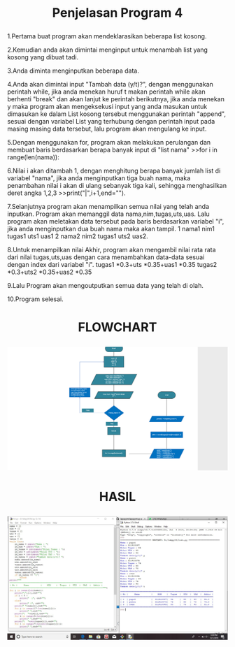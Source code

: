# <p align="center">Penjelasan Program 4</p>
1.Pertama buat program akan mendeklarasikan beberapa list kosong.

2.Kemudian anda akan dimintai menginput untuk menambah list yang kosong yang dibuat tadi.

3.Anda diminta menginputkan beberapa data.

4.Anda akan dimintai input "Tambah data (y/t)?", dengan menggunakan perintah while,
jika anda menekan huruf t makan perintah while akan berhenti "break" dan akan lanjut ke perintah berikutnya,
jika anda menekan y maka program akan mengeksekusi input yang anda masukan untuk dimasukan ke dalam List kosong tersebut
menggunakan perintah "append", sesuai dengan variabel List yang terhubung dengan perintah input pada masing masing data tersebut,
lalu program akan mengulang ke input.

5.Dengan menggunakan for, program akan melakukan perulangan dan membuat baris 
berdasarkan berapa banyak input di "list nama" >>for i in range(len(nama)):

6.Nilai i akan ditambah 1, dengan menghitung berapa banyak jumlah list di variabel "nama",
jika anda menginputkan tiga buah nama, maka penambahan nilai i akan di ulang sebanyak tiga kali,
sehingga menghasilkan deret angka 1,2,3 >>print("|",i+1,end="").

7.Selanjutnya program akan menampilkan semua nilai yang telah anda inputkan.
Program akan memanggil data nama,nim,tugas,uts,uas.
Lalu program akan meletakan data tersebut pada baris berdasarkan variabel "i", jika anda menginputkan dua buah nama maka akan tampil. 
1 nama1 nim1 tugas1 uts1 uas1
2 nama2 nim2 tugas1 uts2 uas2.

8.Untuk menampilkan nilai Akhir, program akan mengambil nilai rata rata dari nilai tugas,uts,uas 
dengan cara menambahkan data-data sesuai dengan index dari variabel "i".
tugas1 *0.3+uts *0.35+uas1 *0.35
tugas2 *0.3+uts2 *0.35+uas2 *0.35

9.Lalu Program akan mengoutputkan semua data yang telah di olah.

10.Program selesai.
# <p align="center">FLOWCHART</p>
![](diagram.jpg)
# <p align="center">HASIL</p>
![](screnshoot.jpg)
